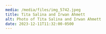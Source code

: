 ```yaml
---
media: /media/files/img_5742.jpeg
title: Tita Salina and Irwan Ahmett
alt: Photo of Tita Salina and Irwan Ahmett
date: 2023-12-11T11:32:00-0500
---
```

